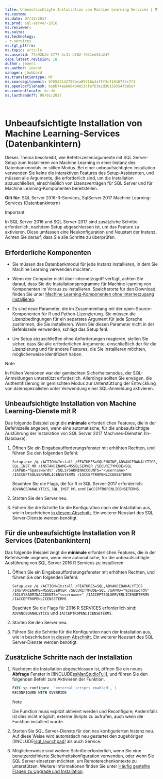 ```yaml
---
title: Unbeaufsichtigte Installation von Machine Learning Services | Microsoft Docs
ms.custom: 
ms.date: 07/31/2017
ms.prod: sql-server-2016
ms.reviewer: 
ms.suite: 
ms.technology:
- r-services
ms.tgt_pltfrm: 
ms.topic: article
ms.assetid: 77e92b2d-5777-4c31-bf02-f931ed54a247
caps.latest.revision: 18
author: jeannt
ms.author: jeannt
manager: jhubbard
ms.translationtype: MT
ms.sourcegitcommit: 876522142756bca05416a1afff3cf10467f4c7f1
ms.openlocfilehash: babb74aa866404853cfef83e1d30159354f385e7
ms.contentlocale: de-de
ms.lasthandoff: 09/01/2017

---
```

# <a name="unattended-installation-of-machine-learning-services-in-database"></a>Unbeaufsichtigte Installation von Machine Learning-Services (Datenbankintern)

Dieses Thema beschreibt, wie Befehlszeilenargumente mit SQL Server-Setup zum Installieren von Machine Learning in einer Instanz des Datenbankmoduls im stillen Modus. Bei einer unbeaufsichtigten Installation verwenden Sie keine die interaktiven Features des Setup-Assistenten, und müssen alle Argumente, die erforderlich sind, um die Installation abzuschließen, einschließlich von Lizenzverträgen für SQL Server und für Machine Learning-Komponenten bereitstellen.

**Gilt für:** SQL Server 2016-R-Services, SqlServer 2017 Machine Learning-Services (Datenbankintern)

> [!IMPORTANT]
> 
> In SQL Server 2016 und SQL Server-2017 sind zusätzliche Schritte erforderlich, nachdem Setup abgeschlossen ist, um das Feature zu aktivieren. Diese umfassen eine Neukonfiguration und Neustart der Instanz. Achten Sie darauf, dass Sie alle Schritte zu überprüfen.

## <a name="prerequisites"></a>Erforderliche Komponenten

+ Sie müssen das Datenbankmodul für jede Instanz installieren, in dem Sie Machine Learning verwenden möchten.

+ Wenn der Computer nicht über Internetzugriff verfügt, achten Sie darauf, dass Sie die Installationsprogramme für Machine learning von Komponenten im Voraus zu installieren. Speicherorte für den Download, finden Sie unter [Machine Learning-Komponenten ohne Internetzugang installieren](../../advanced-analytics/r/installing-ml-components-without-internet-access.md).

+ Es sind neue Parameter, die im Zusammenhang mit der open-Source-Komponenten für R und Python-Lizenzierung. Sie müssen die Lizenzbedingungen für ein separates Argument für jede Sprache zustimmen, die Sie installieren. Wenn Sie diesen Parameter nicht in der Befehlszeile verwenden, schlägt das Setup fehl.

+ Um Setup abzuschließen ohne Anforderungen reagieren, stellen Sie sicher, dass Sie alle erforderlichen Argumente, einschließlich der für die Lizenzierung und für andere Features, die Sie installieren möchten, möglicherweise identifiziert haben.

> [!NOTE] 
> In frühen Versionen war der gemischten Sicherheitsmodus, der SQL-Anmeldungen unterstützt erforderlich. Allerdings sollten Sie erwägen, die Authentifizierung im gemischten Modus zur Unterstützung der Entwicklung von datenspezialisten unter Verwendung einer SQL-Anmeldung aktivieren.

## <a name="bkmk_NewInstall"></a>Unbeaufsichtigte Installation von Machine Learning-Dienste mit R

Das folgende Beispiel zeigt die **minimale** erforderlichen Features, die in der Befehlszeile angeben, wenn eine automatische, für die unbeaufsichtigte Ausführung der Installation von SQL Server 2017 Machines-Diensten (In-Database).

1. Öffnen Sie ein Eingabeaufforderungsfenster mit erhöhten Rechten, und führen Sie den folgenden Befehl:

    ```  
    Setup.exe /q /ACTION=Install /FEATURES=SQLENGINE,ADVANCEDANALYTICS, SQL_INST_MR /INSTANCENAME=MSSQLSERVER /SECURITYMODE=SQL /SAPWD="%password%" /SQLSYSADMINACCOUNTS="<username>" /IACCEPTSQLSERVERLICENSETERMS /IACCEPTROPENLICENSETERMS
    ```
    
    Beachten Sie die Flags, die für R in SQL Server-2017 erforderlich: `ADVANCEDANALYTICS`, `SQL_INST_MR`, und `IACCEPTROPENLICENSETERMS`.
2. Starten Sie den Server neu.
3. Führen Sie die Schritte für die Konfiguration nach der Installation aus, wie in beschrieben [in diesem Abschnitt](#bkmk_PostInstall). Ein weiterer Neustart des SQL Server-Dienste werden benötigt.

## <a name="OldInstall"></a>Für die unbeaufsichtigte Installation von R Services (Datenbankintern)
 
 Das folgende Beispiel zeigt die **minimale** erforderlichen Features, die in der Befehlszeile angeben, wenn eine automatische, für die unbeaufsichtigte Ausführung von SQL Server 2016 R Services zu installieren.

1. Öffnen Sie ein Eingabeaufforderungsfenster mit erhöhten Rechten, und führen Sie den folgenden Befehl:

    ```  
    Setup.exe /q /ACTION=Install /FEATURES=SQL,ADVANCEDANALYTICS /INSTANCENAME=MSSQLSERVER /SECURITYMODE=SQL /SAPWD="%password%" /SQLSYSADMINACCOUNTS="<username>" /IACCEPTSQLSERVERLICENSETERMS /IACCEPTROPENLICENSETERMS
    ```
    Beachten Sie die Flags für 2016 R SERVICES erforderlich sind: `ADVANCEDANALYTICS` und `IACCEPTROPENLICENSETERMS`.
2. Starten Sie den Server neu.
3. Führen Sie die Schritte für die Konfiguration nach der Installation aus, wie in beschrieben [in diesem Abschnitt](#bkmk_PostInstall). Ein weiterer Neustart des SQL Server-Dienste werden benötigt.

## <a name = "bkmk_PostInstall"></a>Zusätzliche Schritte nach der Installation

1.  Nachdem die Installation abgeschlossen ist, öffnen Sie ein neues **Abfrage** Fenster in [!INCLUDE[ssManStudioFull](../../includes/ssmanstudiofull-md.md)], und führen Sie den folgenden Befehl zum Aktivieren der Funktion.
  
    ```SQL
    EXEC sp_configure  'external scripts enabled', 1
    RECONFIGURE WITH OVERRIDE
    ```
  
    > [!NOTE]
    >  Die Funktion muss explizit aktiviert werden und Reconfigure; Andernfalls ist dies nicht möglich, externe Skripts zu aufrufen, auch wenn die Funktion installiert wurde.
  
2.  Starten Sie SQL Server-Diensts für den neu konfigurierten Instanz neu. Auf diese Weise wird automatisch neu gestartet den zugehörigen [!INCLUDE[rsql_launchpad](../../includes/rsql-launchpad-md.md)] als auch Service.

3. Möglicherweise sind weitere Schritte erforderlich, wenn Sie eine benutzerdefinierte Sicherheitskonfiguration verwenden, oder wenn Sie SQL Server einsetzen möchten, um Remoterechenkontexte zu unterstützen. Weitere Informationen finden Sie unter [Häufig gestellte Fragen zu Upgrade und Installation](../../advanced-analytics/r/upgrade-and-installation-faq-sql-server-r-services.md).

